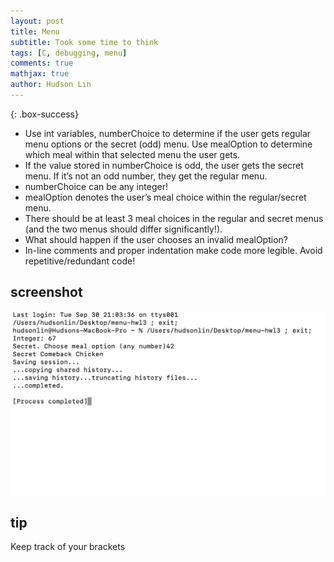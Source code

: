 ```yaml
---
layout: post
title: Menu
subtitle: Took some time to think
tags: [C, debugging, menu]
comments: true
mathjax: true
author: Hudson Lin
---
```


{: .box-success}
- Use int variables, numberChoice to determine if the user gets regular menu options or the secret (odd) menu. Use mealOption to determine which meal within that selected menu the user gets.
- If the value stored in numberChoice is odd, the user gets the secret menu. If it’s not an odd number, they get the regular menu.
- numberChoice can be any integer!
- mealOption denotes the user’s meal choice within the regular/secret menu.
- There should be at least 3 meal choices in the regular and secret menus (and the two menus should differ significantly!).
- What should happen if the user chooses an invalid mealOption?
- In-line comments and proper indentation make code more legible. Avoid repetitive/redundant code!

## screenshot
![menu](https://raw.githubusercontent.com/huddylin2/huddylin2.github.io/master/assets/img/menuvscode.png)
## tip
Keep track of your brackets
